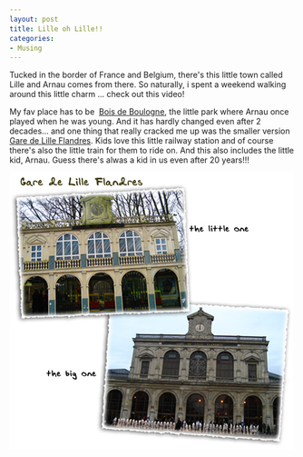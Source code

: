 ```yaml
---
layout: post
title: Lille oh Lille!!
categories:
- Musing
---
```



Tucked in the border of France and Belgium, there's this little town called Lille and Arnau comes from there. So naturally, i spent a weekend walking around this little charm ... check out this video!

My fav place has to be  [Bois de Boulogne](http://www.theotherside.co.uk/tm-heritage/visit/visit-lille-citadelle.htm), the little park where Arnau once played when he was young. And it has hardly changed even after 2 decades... and one thing that really cracked me up was the smaller version [Gare de Lille Flandres](http://en.wikipedia.org/wiki/Gare_de_Lille-Europe). Kids love this little railway station and of course there's also the little train for them to ride on. And this also includes the little kid, Arnau. Guess there's alwas a kid in us even after 20 years!!!

![](/img/gare_lille_flandres.jpg)
